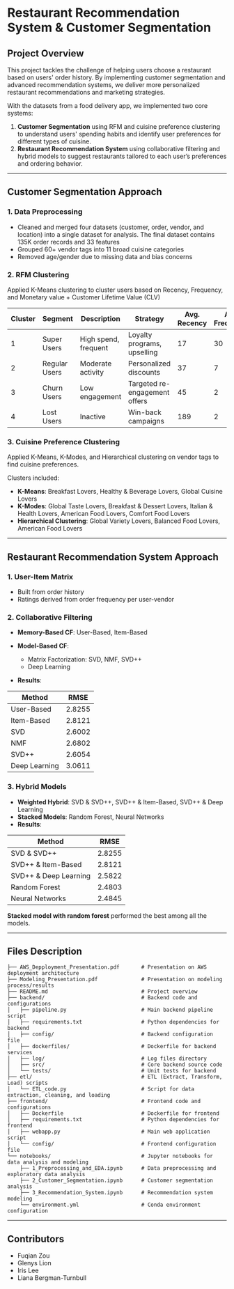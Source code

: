
# Restaurant Recommendation System & Customer Segmentation

## Project Overview
This project tackles the challenge of helping users choose a restaurant based on users' order history. By implementing customer segmentation and advanced recommendation systems, we deliver more personalized restaurant recommendations and marketing strategies.

With the datasets from a food delivery app, we implemented two core systems:

1. **Customer Segmentation** using RFM and cuisine preference clustering to understand users' spending habits and identify user preferences for different types of cuisine.
2. **Restaurant Recommendation System** using collaborative filtering and hybrid models to suggest restaurants tailored to each user’s preferences and ordering behavior.

---

## Customer Segmentation Approach

### 1. Data Preprocessing
- Cleaned and merged four datasets (customer, order, vendor, and location) into a single dataset for analysis. The final dataset contains 135K order records and 33 features
- Grouped 60+ vendor tags into 11 broad cuisine categories
- Removed age/gender due to missing data and bias concerns

### 2. RFM Clustering
Applied K-Means clustering to cluster users based on Recency, Frequency, and Monetary value + Customer Lifetime Value (CLV)

| Cluster | Segment        | Description          | Strategy                         | Avg. Recency | Avg. Frequency | Avg. Monetary | Avg. CLV | Proportion of Users |
|---------|----------------|----------------------|----------------------------------|----------------------|--------------------------|----------------|--------------------|--------------------------|
| 1       | Super Users    | High spend, frequent | Loyalty programs, upselling      | 17                   | 30                       | $493.57        | $70.76             | 6%                       |
| 2       | Regular Users  | Moderate activity    | Personalized discounts           | 37                   | 7                        | $114.70        | $31.21             | 34%                      |
| 3       | Churn Users    | Low engagement       | Targeted re-engagement offers    | 45                   | 2                        | $17.85         | $19.55             | 38%                      |
| 4       | Lost Users     | Inactive             | Win-back campaigns               | 189                  | 2                        | $26.71         | $12.56             | 22%                      |

### 3. Cuisine Preference Clustering
Applied K-Means, K-Modes, and Hierarchical clustering on vendor tags to find cuisine preferences.

Clusters included:
- **K-Means**: Breakfast Lovers, Healthy & Beverage Lovers, Global Cuisine Lovers
- **K-Modes**: Global Taste Lovers, Breakfast & Dessert Lovers, Italian & Health Lovers, American Food Lovers, Comfort Food Lovers
- **Hierarchical Clustering**: Global Variety Lovers, Balanced Food Lovers, American Food Lovers

---

## Restaurant Recommendation System Approach

### 1. User-Item Matrix
- Built from order history
- Ratings derived from order frequency per user-vendor

### 2. Collaborative Filtering
- **Memory-Based CF**: User-Based, Item-Based
- **Model-Based CF**:
  - Matrix Factorization: SVD, NMF, SVD++
  - Deep Learning
  
- **Results**:

| Method         | RMSE    |
|----------------|---------|
| User-Based     | 2.8255  |
| Item-Based     | 2.8121  |
| SVD            | 2.6002  |
| NMF            | 2.6802  |
| SVD++          | 2.6054  |
| Deep Learning  | 3.0611  |

### 3. Hybrid Models
- **Weighted Hybrid**: SVD & SVD++, SVD++ & Item-Based, SVD++ & Deep Learning
- **Stacked Models**: Random Forest, Neural Networks
- **Results**:

| Method                | RMSE    |
|-----------------------|---------|
| SVD & SVD++           | 2.8255  |
| SVD++ & Item-Based    | 2.8121  |
| SVD++ & Deep Learning | 2.5822  |
| Random Forest         | 2.4803  |
| Neural Networks       | 2.4845  |

**Stacked model with random forest** performed the best among all the models.

---

## Files Description
```
├── AWS_Depployment_Presentation.pdf       # Presentation on AWS deployment architecture
├── Modeling_Presentation.pdf              # Presentation on modeling process/results
├── README.md                              # Project overview
├── backend/                               # Backend code and configurations
│   ├── pipeline.py                        # Main backend pipeline script
│   ├── requirements.txt                   # Python dependencies for backend
│   ├── config/                            # Backend configuration file
│   ├── dockerfiles/                       # Dockerfile for backend services
│   ├── log/                               # Log files directory
│   ├── src/                               # Core backend source code
│   └── tests/                             # Unit tests for backend
├── etl/                                   # ETL (Extract, Transform, Load) scripts
│   └── ETL_code.py                        # Script for data extraction, cleaning, and loading
├── frontend/                              # Frontend code and configurations
│   ├── Dockerfile                         # Dockerfile for frontend
│   ├── requirements.txt                   # Python dependencies for frontend
│   ├── webapp.py                          # Main web application script
│   └── config/                            # Frontend configuration file
└── notebooks/                             # Jupyter notebooks for data analysis and modeling
    ├── 1_Preprocessing_and_EDA.ipynb      # Data preprocessing and exploratory data analysis
    ├── 2_Customer_Segmentation.ipynb      # Customer segmentation analysis
    ├── 3_Recommendation_System.ipynb      # Recommendation system modeling
    └── environment.yml                    # Conda environment configuration
```

---

## Contributors
- Fuqian Zou
- Glenys Lion
- Iris Lee
- Liana Bergman-Turnbull
